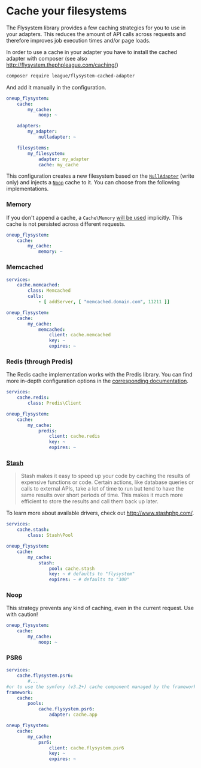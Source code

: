 # Cache your filesystems

The Flysystem library provides a few caching strategies for you to use in your adapters. This reduces the amount of API calls across requests and therefore improves job execution times and/or page loads.

In order to use a cache in your adapter you have to install the cached adapter with composer (see also http://flysystem.thephpleague.com/caching/)

```bash
composer require league/flysystem-cached-adapter
```

And add it manually in the configuration.

```yml
oneup_flysystem:
    cache:
        my_cache:
            noop: ~

    adapters:
        my_adapter:
            nulladapter: ~

    filesystems:
        my_filesystem:
            adapter: my_adapter
            cache: my_cache
```

This configuration creates a new filesystem based on the [`NullAdapter`](https://github.com/thephpleague/flysystem/blob/master/src/Adapter/NullAdapter.php) (write only) and injects a [`Noop`](https://github.com/thephpleague/flysystem/blob/master/src/Cache/Noop.php) cache to it. You can choose from the following implementations.

### Memory

If you don't append a cache, a `Cache\Memory` [will be used](https://github.com/thephpleague/flysystem/blob/master/src/Filesystem.php#L40) implicitly. This cache is not persisted across different requests.

```yml
oneup_flysystem:
    cache:
        my_cache:
            memory: ~
```

### Memcached

```yml
services:
    cache.memcached:
        class: Memcached
        calls:
            - [ addServer, [ "memcached.domain.com", 11211 ]]

oneup_flysystem:
    cache:
        my_cache:
            memcached:
                client: cache.memcached
                key: ~
                expires: ~
```

### Redis (through Predis)

The Redis cache implementation works with the Predis library. You can find more in-depth configuration options in the [corresponding documentation](https://github.com/nrk/predis#client-configuration).

```yml
services:
    cache.redis:
        class: Predis\Client

oneup_flysystem:
    cache:
        my_cache:
            predis:
                client: cache.redis
                key: ~
                expires: ~
```

### [Stash](https://github.com/tedious/Stash)

> Stash makes it easy to speed up your code by caching the results of expensive functions or code. Certain actions, like database queries or calls to external APIs, take a lot of time to run but tend to have the same results over short periods of time. This makes it much more efficient to store the results and call them back up later.

To learn more about available drivers, check out http://www.stashphp.com/.

```yml
services:
    cache.stash:
        class: Stash\Pool

oneup_flysystem:
    cache:
        my_cache:
            stash:
                pool: cache.stash
                key: ~ # defaults to "flysystem"
                expires: ~ # defaults to "300"
```

### Noop

This strategy prevents any kind of caching, even in the current request. Use with caution!

```yml
oneup_flysystem:
    cache:
        my_cache:
            noop: ~
```

### PSR6

```yml
services:
    cache.flysystem.psr6:
        #...
#or to use the symfony (v3.2+) cache component managed by the framework:
framework:
    cache:
        pools:
            cache.flysystem.psr6:
                adapter: cache.app

oneup_flysystem:
    cache:
        my_cache:
            psr6:
                client: cache.flysystem.psr6
                key: ~
                expires: ~
```
